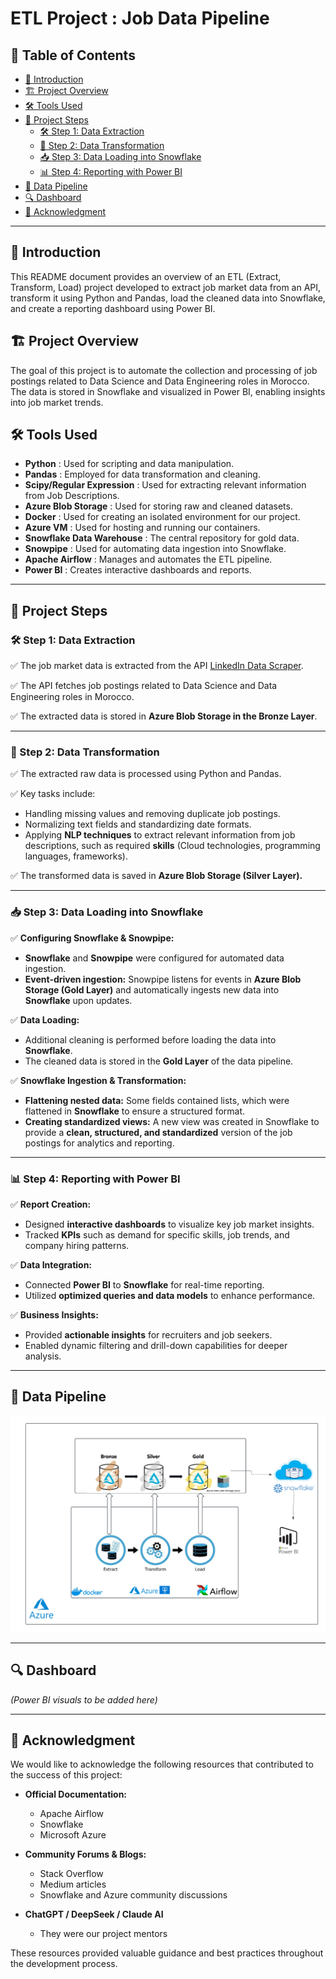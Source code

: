 # ETL Project : Job Data Pipeline  

## 📌 Table of Contents  
- [🎯 Introduction](#-introduction)  
- [🏗️ Project Overview](#-project-overview)  
- [🛠️ Tools Used](#-tools-used)  
- [📌 Project Steps](#-project-steps)  
  - [🛠 Step 1: Data Extraction](#-step-1-data-extraction)  
  - [🔄 Step 2: Data Transformation](#-step-2-data-transformation)  
  - [📥 Step 3: Data Loading into Snowflake](#-step-3-data-loading-into-snowflake)  
  - [📊 Step 4: Reporting with Power BI](#-step-4-reporting-with-power-bi)  
- [🎨 Data Pipeline](#-data-pipeline)  
- [🔍 Dashboard](#-dashboard)  
- [🙏 Acknowledgment](#-acknowledgment)  

---

## 🎯 Introduction  
This README document provides an overview of an ETL (Extract, Transform, Load) project developed to extract job market data from an API, transform it using Python and Pandas, load the cleaned data into Snowflake, and create a reporting dashboard using Power BI.  

## 🏗️ Project Overview  
The goal of this project is to automate the collection and processing of job postings related to Data Science and Data Engineering roles in Morocco. The data is stored in Snowflake and visualized in Power BI, enabling insights into job market trends.  

## 🛠️ Tools Used  
- **Python** : Used for scripting and data manipulation.  
- **Pandas** : Employed for data transformation and cleaning.  
- **Scipy/Regular Expression** : Used for extracting relevant information from Job Descriptions.  
- **Azure Blob Storage** : Used for storing raw and cleaned datasets.  
- **Docker** : Used for creating an isolated environment for our project.  
- **Azure VM** : Used for hosting and running our containers.  
- **Snowflake Data Warehouse** : The central repository for gold data.  
- **Snowpipe** : Used for automating data ingestion into Snowflake.  
- **Apache Airflow** : Manages and automates the ETL pipeline.  
- **Power BI** : Creates interactive dashboards and reports.  

---

## 📌 Project Steps  

### 🛠 Step 1: Data Extraction  
✅ The job market data is extracted from the API [LinkedIn Data Scraper](https://linkedin-data-scraper.p.rapidapi.com/search_jobs).  

✅ The API fetches job postings related to Data Science and Data Engineering roles in Morocco.  

✅ The extracted data is stored in **Azure Blob Storage in the Bronze Layer**.  

---

### 🔄 Step 2: Data Transformation  

✅ The extracted raw data is processed using Python and Pandas.  

✅ Key tasks include:  
   - Handling missing values and removing duplicate job postings.  
   - Normalizing text fields and standardizing date formats.  
   - Applying **NLP techniques** to extract relevant information from job descriptions, such as required **skills** (Cloud technologies, programming languages, frameworks).  

✅ The transformed data is saved in **Azure Blob Storage (Silver Layer).**  

---

### 📥 Step 3: Data Loading into Snowflake  

✅ **Configuring Snowflake & Snowpipe:**  
   - **Snowflake** and **Snowpipe** were configured for automated data ingestion.  
   - **Event-driven ingestion:** Snowpipe listens for events in **Azure Blob Storage (Gold Layer)** and automatically ingests new data into **Snowflake** upon updates.  

✅ **Data Loading:**  
   - Additional cleaning is performed before loading the data into **Snowflake**.  
   - The cleaned data is stored in the **Gold Layer** of the data pipeline.  

✅ **Snowflake Ingestion & Transformation:**  
   - **Flattening nested data:** Some fields contained lists, which were flattened in **Snowflake** to ensure a structured format.  
   - **Creating standardized views:** A new view was created in Snowflake to provide a **clean, structured, and standardized** version of the job postings for analytics and reporting.  

---

### 📊 Step 4: Reporting with Power BI  

✅ **Report Creation:**  
   - Designed **interactive dashboards** to visualize key job market insights.  
   - Tracked **KPIs** such as demand for specific skills, job trends, and company hiring patterns.  

✅ **Data Integration:**  
   - Connected **Power BI** to **Snowflake** for real-time reporting.  
   - Utilized **optimized queries and data models** to enhance performance.  

✅ **Business Insights:**  
   - Provided **actionable insights** for recruiters and job seekers.  
   - Enabled dynamic filtering and drill-down capabilities for deeper analysis.  

---

## 🎨 Data Pipeline  
![Data Pipeline](pipeline.png)


---

## 🔍 Dashboard  
*(Power BI visuals to be added here)*  

---

## 🙏 Acknowledgment  

We would like to acknowledge the following resources that contributed to the success of this project:  

- **Official Documentation:**  
  - Apache Airflow  
  - Snowflake  
  - Microsoft Azure  

- **Community Forums & Blogs:**  
  - Stack Overflow  
  - Medium articles  
  - Snowflake and Azure community discussions  

- **ChatGPT / DeepSeek / Claude AI**  
   - They were our project mentors  

These resources provided valuable guidance and best practices throughout the development process.  

